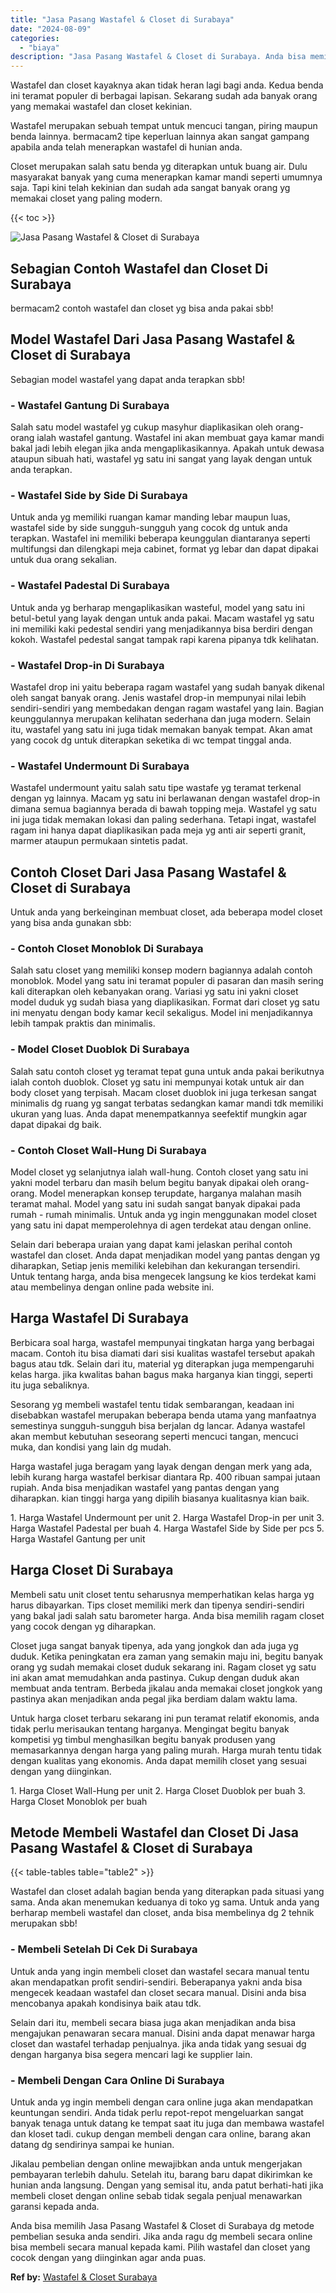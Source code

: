 ```yaml
---
title: "Jasa Pasang Wastafel & Closet di Surabaya"
date: "2024-08-09"
categories: 
  - "biaya"
description: "Jasa Pasang Wastafel & Closet di Surabaya. Anda bisa memilih Jasa Pasang Wastafel & Closet di Surabaya dg metode pembelian sesuka anda sendiri. Jika anda rag..."
---
```


Wastafel dan closet kayaknya akan tidak heran lagi bagi anda. Kedua benda ini teramat populer di berbagai lapisan. Sekarang sudah ada banyak orang yang memakai wastafel dan closet kekinian.

Wastafel merupakan sebuah tempat untuk mencuci tangan, piring maupun benda lainnya. bermacam2 tipe keperluan lainnya akan sangat gampang apabila anda telah menerapkan wastafel di hunian anda.

Closet merupakan salah satu benda yg diterapkan untuk buang air. Dulu masyarakat banyak yang cuma menerapkan kamar mandi seperti umumnya saja. Tapi kini telah kekinian dan sudah ada sangat banyak orang yg memakai closet yang paling modern.

{{< toc >}}

![Jasa Pasang Wastafel & Closet di Surabaya](/images/wastafel-closet-murah36.png)

## Sebagian Contoh Wastafel dan Closet Di Surabaya

bermacam2 contoh wastafel dan closet yg bisa anda pakai sbb!

## Model Wastafel Dari Jasa Pasang Wastafel & Closet di Surabaya

Sebagian model wastafel yang dapat anda terapkan sbb!

### \- Wastafel Gantung Di Surabaya

Salah satu model wastafel yg cukup masyhur diaplikasikan oleh orang-orang ialah wastafel gantung. Wastafel ini akan membuat gaya kamar mandi bakal jadi lebih elegan jika anda mengaplikasikannya. Apakah untuk dewasa ataupun sibuah hati, wastafel yg satu ini sangat yang layak dengan untuk anda terapkan.

### \- Wastafel Side by Side Di Surabaya

Untuk anda yg memiliki ruangan kamar manding lebar maupun luas, wastafel side by side sungguh-sungguh yang cocok dg untuk anda terapkan. Wastafel ini memiliki beberapa keunggulan diantaranya seperti multifungsi dan dilengkapi meja cabinet, format yg lebar dan dapat dipakai untuk dua orang sekalian.

### \- Wastafel Padestal Di Surabaya

Untuk anda yg berharap mengaplikasikan wasteful, model yang satu ini betul-betul yang layak dengan untuk anda pakai. Macam wastafel yg satu ini memiliki kaki pedestal sendiri yang menjadikannya bisa berdiri dengan kokoh. Wastafel pedestal sangat tampak rapi karena pipanya tdk kelihatan.

### \- Wastafel Drop-in Di Surabaya

Wastafel drop ini yaitu beberapa ragam wastafel yang sudah banyak dikenal oleh sangat banyak orang. Jenis wastafel drop-in mempunyai nilai lebih sendiri-sendiri yang membedakan dengan ragam wastafel yang lain. Bagian keunggulannya merupakan kelihatan sederhana dan juga modern. Selain itu, wastafel yang satu ini juga tidak memakan banyak tempat. Akan amat yang cocok dg untuk diterapkan seketika di wc tempat tinggal anda.

### \- Wastafel Undermount Di Surabaya

Wastafel undermount yaitu salah satu tipe wastafe yg teramat terkenal dengan yg lainnya. Macam yg satu ini berlawanan dengan wastafel drop-in dimana semua bagiannya berada di bawah topping meja. Wastafel yg satu ini juga tidak memakan lokasi dan paling sederhana. Tetapi ingat, wastafel ragam ini hanya dapat diaplikasikan pada meja yg anti air seperti granit, marmer ataupun permukaan sintetis padat.

## Contoh Closet Dari Jasa Pasang Wastafel & Closet di Surabaya

Untuk anda yang berkeinginan membuat closet, ada beberapa model closet yang bisa anda gunakan sbb:

### \- Contoh Closet Monoblok Di Surabaya

Salah satu closet yang memiliki konsep modern bagiannya adalah contoh monoblok. Model yang satu ini teramat populer di pasaran dan masih sering kali diterapkan oleh kebanyakan orang. Variasi yg satu ini yakni closet model duduk yg sudah biasa yang diaplikasikan. Format dari closet yg satu ini menyatu dengan body kamar kecil sekaligus. Model ini menjadikannya lebih tampak praktis dan minimalis.

### \- Model Closet Duoblok Di Surabaya

Salah satu contoh closet yg teramat tepat guna untuk anda pakai berikutnya ialah contoh duoblok. Closet yg satu ini mempunyai kotak untuk air dan body closet yang terpisah. Macam closet duoblok ini juga terkesan sangat minimalis dg ruang yg sangat terbatas sedangkan kamar mandi tdk memiliki ukuran yang luas. Anda dapat menempatkannya seefektif mungkin agar dapat dipakai dg baik.

### \- Contoh Closet Wall-Hung Di Surabaya

Model closet yg selanjutnya ialah wall-hung. Contoh closet yang satu ini yakni model terbaru dan masih belum begitu banyak dipakai oleh orang-orang. Model menerapkan konsep terupdate, harganya malahan masih teramat mahal. Model yang satu ini sudah sangat banyak dipakai pada rumah - rumah minimalis. Untuk anda yg ingin menggunakan model closet yang satu ini dapat memperolehnya di agen terdekat atau dengan online.

Selain dari beberapa uraian yang dapat kami jelaskan perihal contoh wastafel dan closet. Anda dapat menjadikan model yang pantas dengan yg diharapkan, Setiap jenis memiliki kelebihan dan kekurangan tersendiri. Untuk tentang harga, anda bisa mengecek langsung ke kios terdekat kami atau membelinya dengan online pada website ini.

## Harga Wastafel Di Surabaya

Berbicara soal harga, wastafel mempunyai tingkatan harga yang berbagai macam. Contoh itu bisa diamati dari sisi kualitas wastafel tersebut apakah bagus atau tdk. Selain dari itu, material yg diterapkan juga mempengaruhi kelas harga. jika kwalitas bahan bagus maka harganya kian tinggi, seperti itu juga sebaliknya.

Sesorang yg membeli wastafel tentu tidak sembarangan, keadaan ini disebabkan wastafel merupakan beberapa benda utama yang manfaatnya semestinya sungguh-sungguh bisa berjalan dg lancar. Adanya wastafel akan membut kebutuhan seseorang seperti mencuci tangan, mencuci muka, dan kondisi yang lain dg mudah.

Harga wastafel juga beragam yang layak dengan dengan merk yang ada, lebih kurang harga wastafel berkisar diantara Rp. 400 ribuan sampai jutaan rupiah. Anda bisa menjadikan wastafel yang pantas dengan yang diharapkan. kian tinggi harga yang dipilih biasanya kualitasnya kian baik.

1\. Harga Wastafel Undermount per unit 2. Harga Wastafel Drop-in per unit 3. Harga Wastafel Padestal per buah 4. Harga Wastafel Side by Side per pcs 5. Harga Wastafel Gantung per unit

## Harga Closet Di Surabaya

Membeli satu unit closet tentu seharusnya memperhatikan kelas harga yg harus dibayarkan. Tips closet memiliki merk dan tipenya sendiri-sendiri yang bakal jadi salah satu barometer harga. Anda bisa memilih ragam closet yang cocok dengan yg diharapkan.

Closet juga sangat banyak tipenya, ada yang jongkok dan ada juga yg duduk. Ketika peningkatan era zaman yang semakin maju ini, begitu banyak orang yg sudah memakai closet duduk sekarang ini. Ragam closet yg satu ini akan amat memudahkan anda pastinya. Cukup dengan duduk akan membuat anda tentram. Berbeda jikalau anda memakai closet jongkok yang pastinya akan menjadikan anda pegal jika berdiam dalam waktu lama.

Untuk harga closet terbaru sekarang ini pun teramat relatif ekonomis, anda tidak perlu merisaukan tentang harganya. Mengingat begitu banyak kompetisi yg timbul menghasilkan begitu banyak produsen yang memasarkannya dengan harga yang paling murah. Harga murah tentu tidak dengan kualitas yang ekonomis. Anda dapat memilih closet yang sesuai dengan yang diinginkan.

1\. Harga Closet Wall-Hung per unit 2. Harga Closet Duoblok per buah 3. Harga Closet Monoblok per buah

## Metode Membeli Wastafel dan Closet Di Jasa Pasang Wastafel & Closet di Surabaya

{{< table-tables table="table2" >}}

Wastafel dan closet adalah bagian benda yang diterapkan pada situasi yang sama. Anda akan menemukan keduanya di toko yg sama. Untuk anda yang berharap membeli wastafel dan closet, anda bisa membelinya dg 2 tehnik merupakan sbb!

### \- Membeli Setelah Di Cek Di Surabaya

Untuk anda yang ingin membeli closet dan wastafel secara manual tentu akan mendapatkan profit sendiri-sendiri. Beberapanya yakni anda bisa mengecek keadaan wastafel dan closet secara manual. Disini anda bisa mencobanya apakah kondisinya baik atau tdk.

Selain dari itu, membeli secara biasa juga akan menjadikan anda bisa mengajukan penawaran secara manual. Disini anda dapat menawar harga closet dan wastafel terhadap penjualnya. jika anda tidak yang sesuai dg dengan harganya bisa segera mencari lagi ke supplier lain.

### \- Membeli Dengan Cara Online Di Surabaya

Untuk anda yg ingin membeli dengan cara online juga akan mendapatkan keuntungan sendiri. Anda tidak perlu repot-repot mengeluarkan sangat banyak tenaga untuk datang ke tempat saat itu juga dan membawa wastafel dan kloset tadi. cukup dengan membeli dengan cara online, barang akan datang dg sendirinya sampai ke hunian.

Jikalau pembelian dengan online mewajibkan anda untuk mengerjakan pembayaran terlebih dahulu. Setelah itu, barang baru dapat dikirimkan ke hunian anda langsung. Dengan yang semisal itu, anda patut berhati-hati jika membeli closet dengan online sebab tidak segala penjual menawarkan garansi kepada anda.

Anda bisa memilih Jasa Pasang Wastafel & Closet di Surabaya dg metode pembelian sesuka anda sendiri. Jika anda ragu dg membeli secara online bisa membeli secara manual kepada kami. Pilih wastafel dan closet yang cocok dengan yang diinginkan agar anda puas.

**Ref by:** [Wastafel & Closet Surabaya](https://id.wikipedia.org/wiki/Wastafel)
